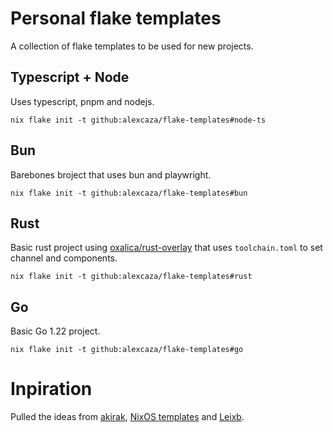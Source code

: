 # Personal flake templates

A collection of flake templates to be used for new projects.

## Typescript + Node

Uses typescript, pnpm and nodejs.

`nix flake init -t github:alexcaza/flake-templates#node-ts`

## Bun

Barebones broject that uses bun and playwright.

`nix flake init -t github:alexcaza/flake-templates#bun`

## Rust

Basic rust project using [oxalica/rust-overlay](https://github.com/oxalica/rust-overlay) that uses `toolchain.toml` to set channel and components.

`nix flake init -t github:alexcaza/flake-templates#rust`

## Go

Basic Go 1.22 project.

`nix flake init -t github:alexcaza/flake-templates#go`

# Inpiration

Pulled the ideas from [akirak](https://github.com/akirak/flake-templates), [NixOS templates](https://github.com/NixOS/templates/tree/master) and [Leixb](https://github.com/Leixb/flake-templates).

